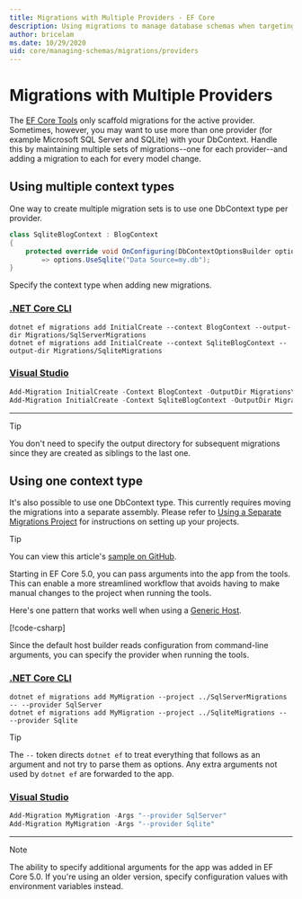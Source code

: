 ```yaml
---
title: Migrations with Multiple Providers - EF Core
description: Using migrations to manage database schemas when targeting multiple database providers with Entity Framework Core
author: bricelam
ms.date: 10/29/2020
uid: core/managing-schemas/migrations/providers
---
```

# Migrations with Multiple Providers

The [EF Core Tools](xref:core/cli/index) only scaffold migrations for the active provider. Sometimes, however, you may want to use more than one provider (for example Microsoft SQL Server and SQLite) with your DbContext. Handle this by maintaining multiple sets of migrations--one for each provider--and adding a migration to each for every model change.

## Using multiple context types

One way to create multiple migration sets is to use one DbContext type per provider.

```csharp
class SqliteBlogContext : BlogContext
{
    protected override void OnConfiguring(DbContextOptionsBuilder options)
        => options.UseSqlite("Data Source=my.db");
}
```

Specify the context type when adding new migrations.

### [.NET Core CLI](#tab/dotnet-core-cli)

```dotnetcli
dotnet ef migrations add InitialCreate --context BlogContext --output-dir Migrations/SqlServerMigrations
dotnet ef migrations add InitialCreate --context SqliteBlogContext --output-dir Migrations/SqliteMigrations
```

### [Visual Studio](#tab/vs)

```powershell
Add-Migration InitialCreate -Context BlogContext -OutputDir Migrations\SqlServerMigrations
Add-Migration InitialCreate -Context SqliteBlogContext -OutputDir Migrations\SqliteMigrations
```

***

> [!TIP]
> You don't need to specify the output directory for subsequent migrations since they are created as siblings to the
> last one.

## Using one context type

It's also possible to use one DbContext type. This currently requires moving the migrations into a separate assembly. Please refer to [Using a Separate Migrations Project](xref:core/managing-schemas/migrations/projects) for instructions on setting up your projects.

> [!TIP]
> You can view this article's [sample on GitHub](https://github.com/dotnet/EntityFramework.Docs/tree/master/samples/core/Schemas/TwoProjectMigrations).

Starting in EF Core 5.0, you can pass arguments into the app from the tools. This can enable a more streamlined workflow that avoids having to make manual changes to the project when running the tools.

Here's one pattern that works well when using a [Generic Host](/dotnet/core/extensions/generic-host).

[!code-csharp[](../../../../samples/core/Schemas/TwoProjectMigrations/WorkerService1/Program.cs#snippet_CreateHostBuilder)]

Since the default host builder reads configuration from command-line arguments, you can specify the provider when running the tools.

### [.NET Core CLI](#tab/dotnet-core-cli)

```dotnetcli
dotnet ef migrations add MyMigration --project ../SqlServerMigrations -- --provider SqlServer
dotnet ef migrations add MyMigration --project ../SqliteMigrations -- --provider Sqlite
```

> [!TIP]
> The `--` token directs `dotnet ef` to treat everything that follows as an argument and not try to parse them as options. Any extra arguments not used by `dotnet ef` are forwarded to the app.

### [Visual Studio](#tab/vs)

```powershell
Add-Migration MyMigration -Args "--provider SqlServer"
Add-Migration MyMigration -Args "--provider Sqlite"
```

***

> [!NOTE]
> The ability to specify additional arguments for the app was added in EF Core 5.0. If you're using an older version, specify configuration values with environment variables instead.
